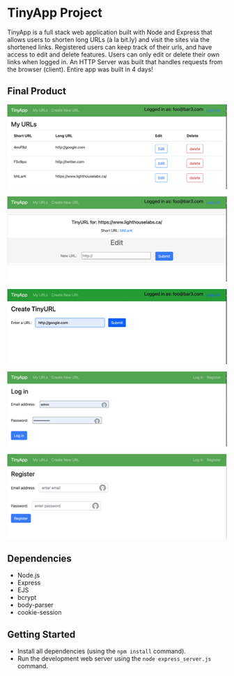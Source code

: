 # TinyApp Project

TinyApp is a full stack web application built with Node and Express that allows users to shorten long URLs (à la bit.ly) and visit the sites via the shortened links. Registered users can keep track of their urls, and have access to edit and delete features. Users can only edit or delete their own links when logged in. An HTTP Server was built that handles requests from the browser (client). Entire app was built in 4 days!

## Final Product

!["screenshot of /urls page when logged in"](https://github.com/SaranyaSagi/tinyapp/blob/master/docs/:urls.png?raw=true)

!["Screenshot of urls/:shortID"](https://github.com/SaranyaSagi/tinyapp/blob/master/docs/urls:shortid.png?raw=true)

!["Screenshot of urls/new"](https://github.com/SaranyaSagi/tinyapp/blob/master/docs/urls:new.jpg?raw=true)

!["Screenshot of urls/login"](https://github.com/SaranyaSagi/tinyapp/blob/master/docs/urls:login.png?raw=true)

!["Screenshot of urls/register"](https://github.com/SaranyaSagi/tinyapp/blob/master/docs/urls:register.png?raw=true)


## Dependencies

- Node.js
- Express
- EJS
- bcrypt
- body-parser
- cookie-session

## Getting Started

- Install all dependencies (using the `npm install` command).
- Run the development web server using the `node express_server.js` command.
